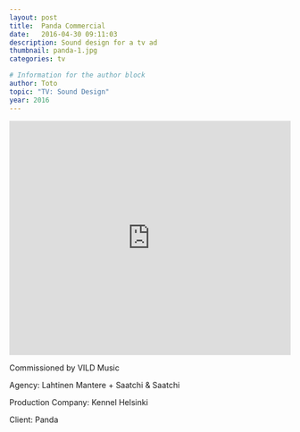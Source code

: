 ```yaml
---
layout: post
title:  Panda Commercial
date:   2016-04-30 09:11:03
description: Sound design for a tv ad
thumbnail: panda-1.jpg
categories: tv

# Information for the author block
author: Toto
topic: "TV: Sound Design"
year: 2016
---
```


<iframe width="100%" height="420" src="https://www.youtube.com/embed/ZCTXaSwckPg" frameborder="0" allow="autoplay; encrypted-media" allowfullscreen></iframe>

Commissioned by VILD Music

Agency: Lahtinen Mantere + Saatchi & Saatchi

Production Company: Kennel Helsinki

Client: Panda
